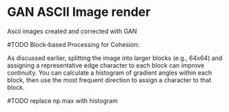 # GAN ASCII Image render
 Ascii images created and corrected with GAN



#TODO Block-based Processing for Cohesion:

As discussed earlier, splitting the image into larger blocks (e.g., 64x64)
and assigning a representative edge character to each block can improve continuity.
You can calculate a histogram of gradient angles within each block, 
then use the most frequent direction to assign a character to that block.

#TODO replace np.max with histogram
